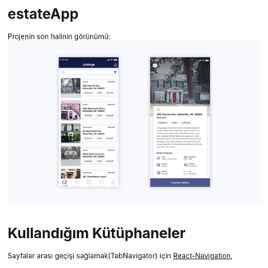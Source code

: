# estateApp
Projenin son halinin görünümü:
![](project-design.jpg)

# Kullandığım Kütüphaneler
Sayfalar arası geçişi sağlamak(TabNavigator) için [React-Navigation](https://reactnavigation.org/),

